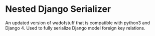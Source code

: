 
# Nested Django Serializer

An updated version of wadofstuff that is compatible with python3 and Django 4. Used to fully serialize Django model
foreign key relations.
